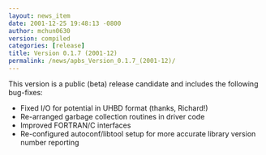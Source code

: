 ```yaml
---
layout: news_item
date: 2001-12-25 19:48:13 -0800
author: mchun0630
version: compiled
categories: [release]
title: Version 0.1.7 (2001-12)
permalink: /news/apbs_Version_0.1.7_(2001-12)/
---
```



<p>This version is a public (beta) release candidate and includes the following bug-fixes:</p>

<ul>
<li>Fixed I/O for potential in UHBD format (thanks, Richard!)</li>
<li>Re-arranged garbage collection routines in driver code</li>
<li>Improved FORTRAN/C interfaces</li>
<li>Re-configured autoconf/libtool setup for more accurate library version number reporting</li>
</ul>
